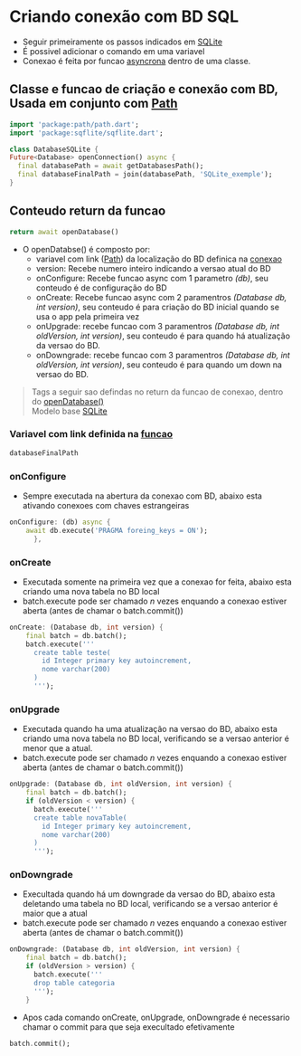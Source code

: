 # Criando conexão com BD SQL
- Seguir primeiramente os passos indicados em [SQLite](../../SQLite.md)
- É possivel adicionar o comando em uma variavel
- Conexao é feita por funcao [asyncrona](../../../../Dart/Dart_OO/Async.md) dentro de uma classe.

## Classe e funcao de criação e conexão com BD, Usada em conjunto com [Path](../../Path.md)
  ```dart
  import 'package:path/path.dart';
  import 'package:sqflite/sqflite.dart';

  class DatabaseSQLite {
  Future<Database> openConnection() async {
    final databasePath = await getDatabasesPath();
    final databaseFinalPath = join(databasePath, 'SQLite_exemple');
  }
  ```
## Conteudo return da funcao
  ```dart
  return await openDatabase()
  ```
- O openDatabse() é composto por:
  - variavel com link ([Path](../../Path.md)) da localização do BD definica na [conexao](Criando_ConexaoBD.md#classe-e-funcao-de-criação-e-conexão-com-bd-usada-em-conjunto-com-pathpathmd)
  - version: Recebe numero inteiro indicando a versao atual do BD
  - onConfigure: Recebe funcao async com 1 parametro *(db)*, seu conteudo é de configuração do BD
  - onCreate: Recebe funcao async com 2 paramentros *(Database db, int version)*, seu conteudo é para criação do BD inicial quando se usa o app pela primeira vez
  - onUpgrade: recebe funcao com 3 paramentros *(Database db, int oldVersion, int version)*, seu conteudo é para quando há atualização da versao do BD.
  - onDowngrade: recebe funcao com 3 paramentros *(Database db, int oldVersion, int version)*, seu conteudo é para quando um down na versao do BD.

>Tags a seguir sao defindas no return da funcao de conexao, dentro do [openDatabase()](Criando_ConexaoBD.md#conteudo-return-da-funcao)<br>
>Modelo base [SQLite](database_sqlite.md)
### Variavel com link definida na [funcao](Criando_ConexaoBD.md#classe-e-funcao-de-criação-e-conexão-com-bd-usada-em-conjunto-com-pathpathmd)
```dart
databaseFinalPath
```
### onConfigure
- Sempre executada na abertura da conexao com BD, abaixo esta ativando conexoes com chaves estrangeiras
```dart
onConfigure: (db) async {
    await db.execute('PRAGMA foreing_keys = ON');
      },
```
### onCreate
- Executada somente na primeira vez que a conexao for feita, abaixo esta criando uma nova tabela no BD local
- batch.execute pode ser chamado *n* vezes enquando a conexao estiver aberta (antes de chamar o batch.commit())
```dart
onCreate: (Database db, int version) {
    final batch = db.batch();
    batch.execute('''
      create table teste(
        id Integer primary key autoincrement,
        nome varchar(200)
      )
      ''');
```
### onUpgrade
- Executada quando ha uma atualização na versao do BD, abaixo esta criando uma nova tabela no BD local, verificando se a versao anterior é menor que a atual.
- batch.execute pode ser chamado *n* vezes enquando a conexao estiver aberta (antes de chamar o batch.commit())
```dart
onUpgrade: (Database db, int oldVersion, int version) {
    final batch = db.batch();
    if (oldVersion < version) {
      batch.execute('''
      create table novaTable(
        id Integer primary key autoincrement,
        nome varchar(200)
      )
      ''');
```
### onDowngrade
- Execultada quando  há um downgrade da versao do BD, abaixo esta deletando uma tabela no BD local, verificando se a versao anterior é maior que a atual
- batch.execute pode ser chamado *n* vezes enquando a conexao estiver aberta (antes de chamar o batch.commit())
```dart
onDowngrade: (Database db, int oldVersion, int version) {
    final batch = db.batch();
    if (oldVersion > version) {
      batch.execute('''
      drop table categoria
      ''');
    }
```
- Apos cada comando onCreate, onUpgrade, onDowngrade é necessario chamar o commit para que seja execultado efetivamente
```dart
batch.commit();
```



